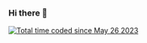 ### Hi there 👋
<a href="https://wakatime.com/@87445a59-3f3c-42cd-826d-3b316e222d42"><img src="https://wakatime.com/badge/user/87445a59-3f3c-42cd-826d-3b316e222d42.svg" alt="Total time coded since May 26 2023" /></a>

<!--
**jeho12/jeho12** is a ✨ _special_ ✨ repository because its `README.md` (this file) appears on your GitHub profile.

Here are some ideas to get you started:

- 🔭 I’m currently working on ...
- 🌱 I’m currently learning ...
- 👯 I’m looking to collaborate on ...
- 🤔 I’m looking for help with ...
- 💬 Ask me about ...
- 📫 How to reach me: ...
- 😄 Pronouns: ...
- ⚡ Fun fact: ...
-->
